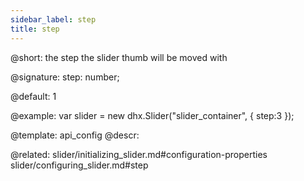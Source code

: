 ```yaml
---
sidebar_label: step
title: step
---          
```


@short: the step the slider thumb will be moved with

@signature: step: number;

@default: 1

@example: 
var slider = new dhx.Slider("slider_container", { 
    step:3
});


@template:	api_config
@descr: 

@related: slider/initializing_slider.md#configuration-properties
slider/configuring_slider.md#step

